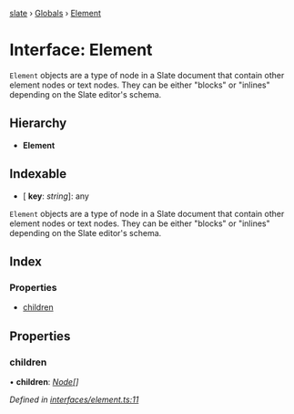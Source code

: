 [slate](../README.md) › [Globals](../globals.md) › [Element](element.md)

# Interface: Element

`Element` objects are a type of node in a Slate document that contain other
element nodes or text nodes. They can be either "blocks" or "inlines"
depending on the Slate editor's schema.

## Hierarchy

* **Element**

## Indexable

* \[ **key**: *string*\]: any

`Element` objects are a type of node in a Slate document that contain other
element nodes or text nodes. They can be either "blocks" or "inlines"
depending on the Slate editor's schema.

## Index

### Properties

* [children](element.md#children)

## Properties

###  children

• **children**: *[Node](../globals.md#node)[]*

*Defined in [interfaces/element.ts:11](https://github.com/DamareYoh/slate/blob/26e8a411/packages/slate/src/interfaces/element.ts#L11)*
